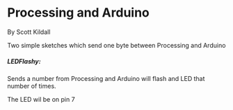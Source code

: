 Processing and Arduino
==============================


By Scott Kildall

Two simple sketches which send one byte between Processing and Arduino

##### LEDFlashy: 
Sends a number from Processing and Arduino will flash and LED that number of times.

The LED wil be on pin 7

